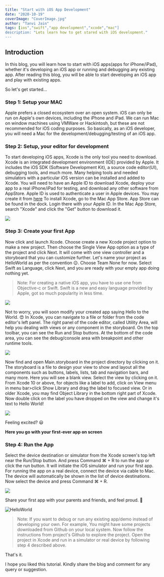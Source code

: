 ```yaml
---
title: "Start with iOS App Development"
date: "2020-10-19"
coverImage: "CoverImage.jpg"
author: "Tanvi Jain"
tags: [ios","swift","app development","xcode","mac"]
description: "Lets learn how to get stared with iOS development."
---
```


## Introduction
In this blog, you will learn how to start with iOS apps(apps for iPhone/iPad), whether it's developing an iOS app or running and debugging any existing app. After reading this blog, you will be able to start developing an iOS app and play with existing apps.

So let's get started...

### Step 1: Setup your MAC
Apple prefers a closed ecosystem over an open system. iOS can only be run on Apple's own devices, including the iPhone and iPad.
We can run Mac on window machines using VMWare or Hackintosh, but these are not recommended for iOS coding purposes.
So basically, as an iOS developer, you will need a Mac for the development/debugging/testing of an iOS app.

### Step 2: Setup, your editor for development
To start developing iOS apps, Xcode is the only tool you need to download. Xcode is an integrated development environment (IDE) provided by Apple. It includes the iOS SDK (Software Development Kit), a source code editor(UI), debugging tools, and much more. Many helping tools and needed simulators with a particular iOS version can be installed and added to Xcode.
You will need to have an Apple ID to download Xcode, deploy your app to a real iPhone/iPad for testing, and download any other software from AppStore.
Apple ID is used to authenticate a user in Apple devices. You may create it from [here](https://appleid.apple.com/account#!&page=create)
To install Xcode, go to the Mac App Store. App Store can be found in the dock. Login there with your Apple ID. In the Mac App Store, search "Xcode" and click the "Get" button to download it.

![](Imag1.jpg)

### Step 3: Create your first App
Now click and launch Xcode. 
Choose create a new Xcode project option to make a new project. 
Then choose the Single View App option as a type of the project and click Next. It will come with one view controller and a storyboard that you can customize further.
Let's name your project as HelloWorld as per the convention 😉. 
Choose Team None for now. Select Swift as Language, click Next, and you are ready with your empty app doing nothing yet.

> Note: For creating a native iOS app, you have to use one from Objective-c or Swift. Swift is a new and easy language provided by Apple, got so much popularity in less time.

![](Image2.jpg)

Not to worry, you will soon modify your created app saying Hello to the World. 😍
In Xcode, you can navigate to a file or folder from the code editor's left panel. The right panel of the code editor, called Utility Area, will help you dealing with views or any component in the storyboard. On the top toolbar, you can see the Run and Stop buttons. At the bottom of the code area, you can see the debug/console area with breakpoint and other runtime tools.

![](Image6.jpg)

Now find and open Main.storyboard in the project directory by clicking on it. The storyboard is a file to design your view to show and layout all the components such as buttons, labels, lists, tab and navigation bars, and many more.
Here you will see a blank view. Select the view by clicking on it. From Xcode 10 or above, for objects like a label to add, click on View menu in menu bar>click Show Library and drag the label to focused view. 
Or in older Xcode, you may find Object Library in the bottom right part of Xcode.
Now double click on the label you have dropped on the view and change it's text to Hello World!

![](Image3.jpg)

Feeling excited? 😃

**Here you go with your first-ever app on screen**

### Step 4: Run the App
Select the device destination or simulator from the Xcode screen's top left near the Run/Stop button. And press Command ⌘ + R to run the app or click the run button. It will initiate the iOS simulator and run your first app.
For running the app on a real device, connect the device via cable to Mac. The device will automatically be shown in the list of device destinations. Now select the device and press Command ⌘ + R.

![](Image4.jpg)


Share your first app with your parents and friends, and feel proud. 👏 

![HelloWorld](Image5.jpg)

> Note: If you want to debug or run any existing app/demo instead of developing your own. For example, You might have some projects downloaded from Github on your local system. Now follow the instructions from project's Github to explore the project. 
> Open the project in Xcode and run in a simulator or real device by following step 4 described above.

That's it. 

I hope you liked this tutorial. Kindly share the blog and comment for any query or suggestion. 
